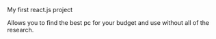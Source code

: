 My first react.js project


Allows you to find the best pc for your budget and use without all of the research.
